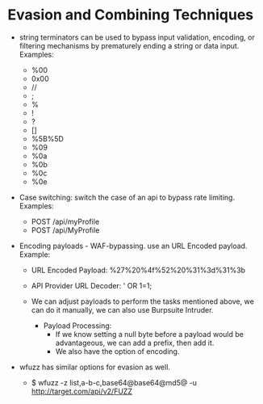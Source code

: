 # Evasion and Combining Techniques

- string terminators can be used to bypass input validation, encoding, or filtering mechanisms by prematurely ending a string or data input. Examples:
  - %00
  - 0x00
  - //
  - ;
  - %
  - !
  - ?
  - []
  - %5B%5D
  - %09
  - %0a
  - %0b
  - %0c
  - %0e

- Case switching: switch the case of an api to bypass rate limiting. Examples:
  - POST /api/myProfile
  - POST /api/MyProfile

- Encoding payloads - WAF-bypassing. use an URL Encoded payload. Example:
  - URL Encoded Payload: %27%20%4f%52%20%31%3d%31%3b
  - API Provider URL Decoder: ' OR 1=1;


  - We can adjust payloads to perform the tasks mentioned above, we can do it manually, we can also use Burpsuite Intruder.
    - Payload Processing:
      - If we know setting a null byte before a payload would be advantageous, we can add a prefix, then add it.
      - We also have the option of encoding.

- wfuzz has similar options for evasion as well.
  - $ wfuzz -z list,a-b-c,base64@base64@md5@ -u http://target.com/api/v2/FUZZ